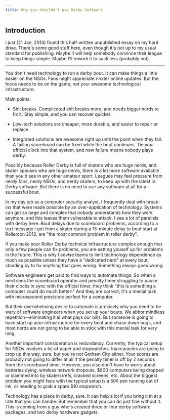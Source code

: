 ```yaml
---
title: Why you shouldn't use Derby Software
---
```


Introduction
-----------

I just (21 Jan, 2014) found this half-written
unpublished essay on my hard drive.
There's some good stuff here,
even though it's not up to my usual standard for publishing.
Maybe it will help somebody convince their league to keep things simple.
Maybe I'll rework it to suck less (probably not).

-----

You don't need technology to run a derby bout.  It can make things
a little easier on the NSOs.  Fans might appreciate rinxter
online updates.  But the focus needs to be on the game, not your
awesome technological infrastructure.

Main points:

* Shit breaks.  Complicated shit breaks more, and needs bigger
  nerds to fix it.  Stay simple, and you can recover quicker.

* Low-tech solutions are cheaper, more durable, and easier to
  repair or replace.

* Integrated solutions are awesome right up until the point
  when they fail.  A failing scoreboard can be fixed while
  the bout continues.  Tie your official clock into that system,
  and now failure means nobody plays derby.



Possibly because Roller Derby is full of skaters who are huge nerds,
and skater spouses who are huge nerds, there is a lot more software
available than you'd see in any other amateur sport.  Leagues may feel
pressure from nerdy fans, nerdy NSOs, and nerdy skaters, to keep up
with the latest in Derby software.  But there is no need to use any
software at all for a successful bout.

In my day job as a computer security analyst, I frequently deal with
break-ins that were made possible by an over-application of
technology.  Systems can get so large and complex that nobody
understands how they work anymore, and this leaves them vulnerable to
attack.  I see a lot of parallels with derby here.  Bout delays due to
scoreboard problems, according to a text message I got from a skater
during a 15-minute delay to bout start at Rollercon 2012, are "the
most common problem in roller derby".

If you make your Roller Derby technical infrastructure complex enough
that only a few people can fix problems, you are setting youself up
for problems in the future.  This is why I advise teams to limit
technology dependence as much as possible unless they have a
"dedicated nerd" at every bout, standing by to fix anything that
goes wrong.  Something always goes wrong.

Software engineers get paid to find ways to automate things.  So when
a nerd sees the scoreboard operator and penalty timer struggling to
pause their clocks in sync with the official timer, they think "this is
something a computer could do much better!"  And they are correct;
it's a menial task with microsecond precision: perfect for a
computer.

But their overwhelming desire to automate is precisely why you need to
be wary of software engineers when you set up your bouts.  We abhor
mindless repetition--eliminating it is what pays our bills.  But
someone is going to have start up your infrastructure for every bout and chase down bugs,
and most nerds are not going to be able to stick with this menial
task for very long.

Another important consideration is redundancy.  Currently, the typical
setup for NSOs involves a lot of paper and stopwatches.  Inaccuracies
are going to crop up this way, sure, but you're not Gotham City either.
Your scores are probably not going to differ at all if the penalty
timer is off by 2 seconds from the scoreboard timer.  However, you also
don't have to worry about batteries dying, wireless network dropouts,
$800 computers being dropped or slammed into by skaters/refs, cracked
screens, etc.  About the biggest problem you might face with the typical
setup is a 50¢ pen running out of ink, or needing to grab a spare
$10 stopwatch.

Technology has a place in derby, sure.
It can help a lot if you bring it in at a rate that you can handle.
But remember that you can do just fine without it.
This is coming from a guy who's created three or four derby software packages,
and two derby hardware gadgets.
